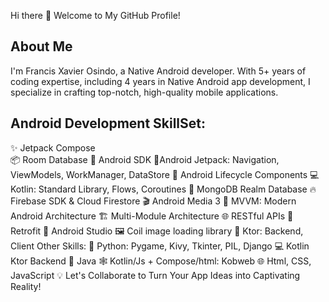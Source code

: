 Hi there 👋
Welcome to My GitHub Profile!

## About Me
I'm Francis Xavier Osindo, a Native Android developer. With 5+ years of coding expertise, including 4 years in Native Android app development, I specialize in crafting top-notch, high-quality mobile applications.

## Android Development SkillSet:
✨ Jetpack Compose\
📦 Room Database
🤖 Android SDK
🚀Android Jetpack: Navigation, ViewModels, WorkManager, DataStore
🏡 Android Lifecycle Components
💻 Kotlin: Standard Library, Flows, Coroutines
📡 MongoDB Realm Database
🔥 Firebase SDK & Cloud Firestore
🎬 Android Media 3
🧬 MVVM: Modern Android Architecture
🏗 Multi-Module Architecture
🌐 RESTful APIs
🔄 Retrofit
🧰 Android Studio
🖼️ Coil image loading library
🧨 Ktor: Backend, Client
Other Skills:
🐍 Python: Pygame, Kivy, Tkinter, PIL, Django
💻 Kotlin Ktor Backend
🍵 Java
🕸️ Kotlin/Js + Compose/html: Kobweb
🌐 Html, CSS, JavaScript
💡 Let's Collaborate to Turn Your App Ideas into Captivating Reality!

